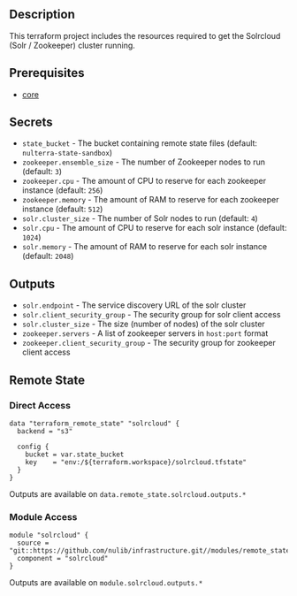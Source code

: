 ## Description

This terraform project includes the resources required to get the Solrcloud (Solr / Zookeeper) cluster running.

## Prerequisites

* [core](../core/README.md)

## Secrets

* `state_bucket` - The bucket containing remote state files (default: `nulterra-state-sandbox`)
* `zookeeper.ensemble_size` - The number of Zookeeper nodes to run (default: `3`)
* `zookeeper.cpu` - The amount of CPU to reserve for each zookeeper instance (default: `256`)
* `zookeeper.memory` - The amount of RAM to reserve for each zookeeper instance (default: `512`)
* `solr.cluster_size` - The number of Solr nodes to run (default: `4`)
* `solr.cpu` - The amount of CPU to reserve for each solr instance (default: `1024`)
* `solr.memory` - The amount of RAM to reserve for each solr instance (default: `2048`)

## Outputs

* `solr.endpoint` - The service discovery URL of the solr cluster
* `solr.client_security_group` - The security group for solr client access
* `solr.cluster_size` - The size (number of nodes) of the solr cluster
* `zookeeper.servers` - A list of zookeeper servers in `host:port` format
* `zookeeper.client_security_group` - The security group for zookeeper client access

## Remote State

### Direct Access

```
data "terraform_remote_state" "solrcloud" {
  backend = "s3"

  config {
    bucket = var.state_bucket
    key    = "env:/${terraform.workspace}/solrcloud.tfstate"
  }
}
```

Outputs are available on `data.remote_state.solrcloud.outputs.*`

### Module Access

```
module "solrcloud" {
  source = "git::https://github.com/nulib/infrastructure.git//modules/remote_state"
  component = "solrcloud"
}
```

Outputs are available on `module.solrcloud.outputs.*`
